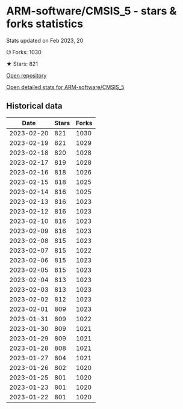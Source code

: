 # ARM-software/CMSIS_5 - stars & forks statistics

Stats updated on Feb 2023, 20

☋ Forks: 1030

★ Stars: 821

[Open repository](https://github.com/ARM-software/CMSIS_5)

[Open detailed stats for ARM-software/CMSIS_5](https://reviewgithub.com/rep/ARM-software/CMSIS_5)

## Historical data
| Date | Stars | Forks |
|------|-------|-------|
| 2023-02-20 | 821 | 1030 | 
| 2023-02-19 | 821 | 1029 | 
| 2023-02-18 | 820 | 1028 | 
| 2023-02-17 | 819 | 1028 | 
| 2023-02-16 | 818 | 1026 | 
| 2023-02-15 | 818 | 1025 | 
| 2023-02-14 | 816 | 1025 | 
| 2023-02-13 | 816 | 1023 | 
| 2023-02-12 | 816 | 1023 | 
| 2023-02-10 | 816 | 1023 | 
| 2023-02-09 | 816 | 1023 | 
| 2023-02-08 | 815 | 1023 | 
| 2023-02-07 | 815 | 1022 | 
| 2023-02-06 | 815 | 1023 | 
| 2023-02-05 | 815 | 1023 | 
| 2023-02-04 | 813 | 1023 | 
| 2023-02-03 | 813 | 1023 | 
| 2023-02-02 | 812 | 1023 | 
| 2023-02-01 | 809 | 1023 | 
| 2023-01-31 | 809 | 1022 | 
| 2023-01-30 | 809 | 1021 | 
| 2023-01-29 | 809 | 1021 | 
| 2023-01-28 | 808 | 1021 | 
| 2023-01-27 | 804 | 1021 | 
| 2023-01-26 | 802 | 1020 | 
| 2023-01-25 | 801 | 1020 | 
| 2023-01-23 | 801 | 1020 | 
| 2023-01-22 | 801 | 1020 | 

